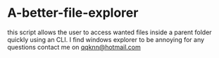 # A-better-file-explorer
this script allows the user to access wanted files inside a parent folder quickly using an CLI. I find windows explorer to be annoying
for any questions contact me on qqknn@hotmail.com
